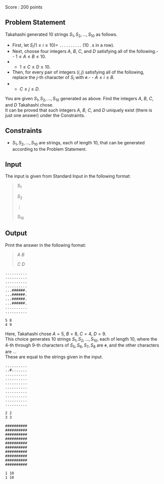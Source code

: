 Score : $200$ points

## Problem Statement

Takahashi generated $10$ strings $S_1,S_2,\dots,S_{10}$ as follows.

- First, let $S_i (1 \le i \le 10)=$ `..........` ($10$ `.`s in a row).
- Next, choose four integers $A$, $B$, $C$, and $D$ satisfying all of the following.-   - $1 \le A \le B \le 10$.
-   - $1 \le C \le D \le 10$.
- Then, for every pair of integers $(i,j)$ satisfying all of the following, replace the $j$-th character of $S_i$ with `#`.-   - $A \le i \le B$.
-   - $C \le j \le D$.

You are given $S_1,S_2,\dots,S_{10}$ generated as above. Find the integers $A$, $B$, $C$, and $D$ Takahashi chose.<br>
It can be proved that such integers $A$, $B$, $C$, and $D$ uniquely exist (there is just one answer) under the Constraints.

## Constraints

- $S_1,S_2,\dots,S_{10}$ are strings, each of length $10$, that can be generated according to the Problem Statement.

## Input

The input is given from Standard Input in the following format:

> $S_1$
> 
> $S_2$
> 
> $\vdots$
> 
> $S_{10}$

## Output

Print the answer in the following format:

> $A$ $B$
> 
> $C$ $D$

```input1
..........
..........
..........
..........
...######.
...######.
...######.
...######.
..........
..........
```

```output1
5 8
4 9
```

Here, Takahashi chose $A=5$, $B=8$, $C=4$, $D=9$.<br>
This choice generates $10$ strings $S_1,S_2,\dots,S_{10}$, each of length $10$, where the $4$-th through $9$-th characters of $S_5,S_6,S_7,S_8$ are `#`, and the other characters are `.`.<br>
These are equal to the strings given in the input.

```input2
..........
..#.......
..........
..........
..........
..........
..........
..........
..........
..........
```

```output2
2 2
3 3
```

```input3
##########
##########
##########
##########
##########
##########
##########
##########
##########
##########
```

```output3
1 10
1 10
```